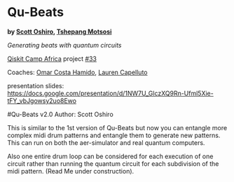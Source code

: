 # Qu-Beats
__by [Scott Oshiro](https://github.com/scottoshiro2), [Tshepang Motsosi](https://github.com/Mabonito)__

_Generating beats with quantum circuits_

[Qiskit Camp Africa](https://community.qiskit.org/events/africa/) project [#33](https://github.com/qiskit-community/qiskit-camp-africa-19/issues/33)

Coaches: [Omar Costa Hamido](https://github.com/omarcostahamido), [Lauren Capelluto](https://github.com/lcapelluto)

presentation slides: https://docs.google.com/presentation/d/1NW7U_GlczXQ9Rn-Ufml5Xie-tFY_vbJgowsy2uo8Ewo

#Qu-Beats v2.0
Author: Scott Oshiro

This is similar to the 1st version of Qu-Beats but now you can entangle more complex midi drum patterns and entangle them to generate new patterns. This can run on both the aer-simulator and real quantum computers.

Also one entire drum loop can be considered for each execution of one circuit rather than running the quantum circuit for each subdivision of the midi pattern. (Read Me under construction).
